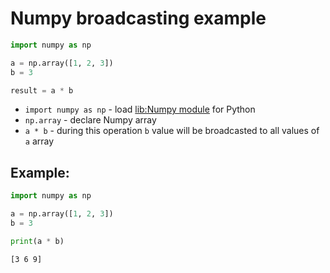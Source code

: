 # Numpy broadcasting example

```python
import numpy as np

a = np.array([1, 2, 3])
b = 3

result = a * b
```

- `import numpy as np` - load [lib:Numpy module](/python-numpy/how-to-install-python-numpy-lib) for Python
- `np.array` - declare Numpy array
- `a * b` - during this operation `b` value will be broadcasted to all values of `a` array

## Example: 
```python
import numpy as np

a = np.array([1, 2, 3])
b = 3

print(a * b)
```
```
[3 6 9]

```

